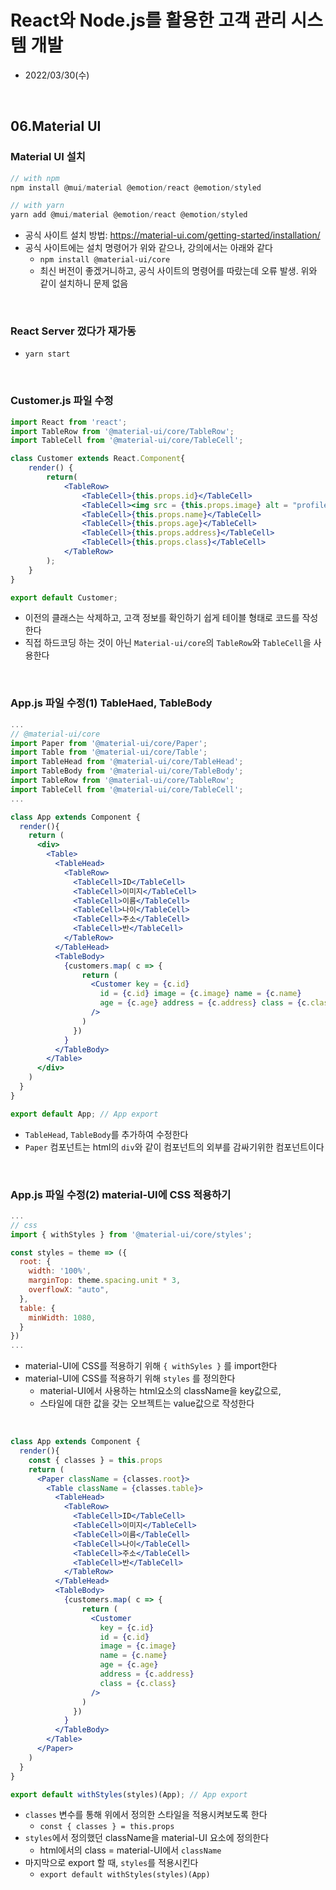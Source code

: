 # React와 Node.js를 활용한 고객 관리 시스템 개발
- 2022/03/30(수)

<br>


## 06.Material UI

### Material UI 설치
```jsx
// with npm
npm install @mui/material @emotion/react @emotion/styled

// with yarn
yarn add @mui/material @emotion/react @emotion/styled
```
- 공식 사이트 설치 방법: https://material-ui.com/getting-started/installation/
- 공식 사이트에는 설치 명령어가 위와 같으나, 강의에서는 아래와 같다
    - `npm install @material-ui/core` 
    - 최신 버전이 좋겠거니하고, 공식 사이트의 명령어를 따랐는데 오류 발생. 위와 같이 설치하니 문제 없음

<br>

### React Server 껐다가 재가동
- `yarn start`

<br>

### Customer.js 파일 수정
```jsx
import React from 'react';
import TableRow from '@material-ui/core/TableRow';
import TableCell from '@material-ui/core/TableCell';

class Customer extends React.Component{
    render() {
        return(
            <TableRow>
                <TableCell>{this.props.id}</TableCell>
                <TableCell><img src = {this.props.image} alt = "profile"></img></TableCell>
                <TableCell>{this.props.name}</TableCell>
                <TableCell>{this.props.age}</TableCell>
                <TableCell>{this.props.address}</TableCell>
                <TableCell>{this.props.class}</TableCell>
            </TableRow>
        );
    }
}

export default Customer;
```
- 이전의 클래스는 삭제하고, 고객 정보를 확인하기 쉽게 테이블 형태로 코드를 작성한다
- 직접 하드코딩 하는 것이 아닌 `Material-ui/core`의 `TableRow`와 `TableCell`을 사용한다

<br>

### App.js 파일 수정(1) TableHaed, TableBody
```jsx
...
// @material-ui/core
import Paper from '@material-ui/core/Paper';
import Table from '@material-ui/core/Table';
import TableHead from '@material-ui/core/TableHead';
import TableBody from '@material-ui/core/TableBody';
import TableRow from '@material-ui/core/TableRow';
import TableCell from '@material-ui/core/TableCell';
... 

class App extends Component {
  render(){
    return (
      <div>
        <Table>
          <TableHead>
            <TableRow>
              <TableCell>ID</TableCell>
              <TableCell>이미지</TableCell>
              <TableCell>이름</TableCell>
              <TableCell>나이</TableCell>
              <TableCell>주소</TableCell>
              <TableCell>반</TableCell>
            </TableRow>
          </TableHead>
          <TableBody>
            {customers.map( c => {
                return (
                  <Customer key = {c.id} 
                    id = {c.id} image = {c.image} name = {c.name}
                    age = {c.age} address = {c.address} class = {c.class}
                  />
                )
              })
            }
          </TableBody>
        </Table>
      </div>
    )
  }
}

export default App; // App export
```
- `TableHead`, `TableBody`를 추가하여 수정한다
- `Paper` 컴포넌트는 html의 `div`와 같이 컴포넌트의 외부를 감싸기위한 컴포넌트이다

<br>

### App.js 파일 수정(2) material-UI에 CSS 적용하기 
```jsx
...
// css 
import { withStyles } from '@material-ui/core/styles';

const styles = theme => ({
  root: {
    width: '100%',
    marginTop: theme.spacing.unit * 3,
    overflowX: "auto",
  },
  table: {
    minWidth: 1080,
  }
})
...
```
- material-UI에 CSS를 적용하기 위해 `{ withSyles }` 를 import한다
- material-UI에 CSS를 적용하기 위해 `styles` 를 정의한다
    - material-UI에서 사용하는 html요소의 className을 key값으로, 
    - 스타일에 대한 값을 갖는 오브젝트는 value값으로 작성한다

<br>

```jsx
class App extends Component {
  render(){
    const { classes } = this.props
    return (
      <Paper className = {classes.root}>
        <Table className = {classes.table}>
          <TableHead>
            <TableRow>
              <TableCell>ID</TableCell>
              <TableCell>이미지</TableCell>
              <TableCell>이름</TableCell>
              <TableCell>나이</TableCell>
              <TableCell>주소</TableCell>
              <TableCell>반</TableCell>
            </TableRow>
          </TableHead>
          <TableBody>
            {customers.map( c => {
                return (
                  <Customer
                    key = {c.id}
                    id = {c.id}
                    image = {c.image}
                    name = {c.name}
                    age = {c.age}
                    address = {c.address}
                    class = {c.class}
                  />
                )
              })
            }
          </TableBody>
        </Table>
      </Paper>
    )
  }
}

export default withStyles(styles)(App); // App export
```
- `classes` 변수를 통해 위에서 정의한 스타일을 적용시켜보도록 한다 
    - `const { classes } = this.props`
- `styles`에서 정의했던 className을 material-UI 요소에 정의한다
    - html에서의 class = material-UI에서 `className`
- 마지막으로 export 할 때, `styles`를 적용시킨다
    - `export default withStyles(styles)(App)`
